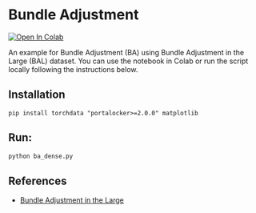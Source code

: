 # Bundle Adjustment
[![Open In Colab](https://colab.research.google.com/assets/colab-badge.svg)](
    https://colab.research.google.com/github/pypose/pypose/blob/main/examples/sparse/ba_dense.ipynb)


An example for Bundle Adjustment (BA) using Bundle Adjustment in the Large (BAL) dataset. You can use the notebook in Colab or run the script locally following the instructions below.

## Installation

    pip install torchdata "portalocker>=2.0.0" matplotlib

## Run:

```bash
python ba_dense.py
```

## References

* [Bundle Adjustment in the Large](https://grail.cs.washington.edu/projects/bal/)
